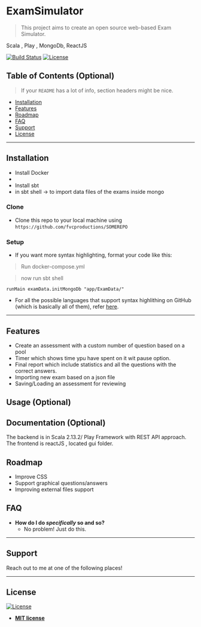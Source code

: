 # ExamSimulator

> This project aims to create an open source web-based Exam Simulator. 

Scala , Play , MongoDb, ReactJS

[![Build Status](https://travis-ci.org/doge/wow.svg)](https://travis-ci.org/doge/wow)
[![License](http://img.shields.io/:license-mit-blue.svg)](http://doge.mit-license.org)

## Table of Contents (Optional)

> If your `README` has a lot of info, section headers might be nice.

- [Installation](#installation)
- [Features](#features)
- [Roadmap](#roadmap)
- [FAQ](#faq)
- [Support](#support)
- [License](#license)



---

## Installation

- Install Docker
- 
- Install sbt
- in sbt shell ->  to import data files of the exams inside mongo

### Clone

- Clone this repo to your local machine using `https://github.com/fvcproductions/SOMEREPO`

### Setup

- If you want more syntax highlighting, format your code like this:

> Run docker-compose.yml 


> now run sbt shell

```shell
runMain examData.initMongoDb "app/ExamData/"
```

- For all the possible languages that support syntax highlithing on GitHub (which is basically all of them), refer <a href="https://github.com/github/linguist/blob/master/lib/linguist/languages.yml" target="_blank">here</a>.

---

## Features

- Create an assessment with a custom number of question based on a pool
- Timer which shows time ypu have spent on it wit pause option.
- Final report which include statistics and all the questions with the correct answers.
- Importing new exam based on a json file
- Saving/Loading an assessment for reviewing


## Usage (Optional)

## Documentation (Optional)

The backend is in Scala 2.13.2/ Play Framework with REST API approach. 
The frontend is reactJS , located gui folder. 

## Roadmap
- Improve CSS
- Support graphical questions/answers
- Improving external files support

## FAQ

- **How do I do *specifically* so and so?**
    - No problem! Just do this.

---

## Support

Reach out to me at one of the following places!


---

## License

[![License](http://img.shields.io/:license-mit-blue.svg?style=flat-square)](http://badges.mit-license.org)

- **[MIT license](http://opensource.org/licenses/mit-license.php)**
